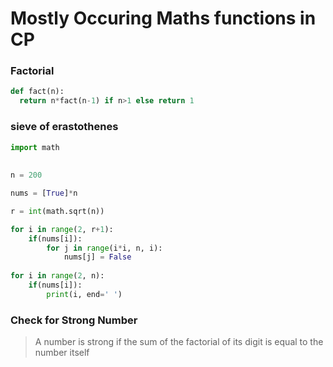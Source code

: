 # Mostly Occuring Maths functions in CP


### Factorial
```python
def fact(n):
  return n*fact(n-1) if n>1 else return 1
```

### sieve of erastothenes

```python
import math
 
 
n = 200

nums = [True]*n

r = int(math.sqrt(n))

for i in range(2, r+1):
    if(nums[i]):
        for j in range(i*i, n, i):
            nums[j] = False
            
for i in range(2, n):
    if(nums[i]):
        print(i, end=' ')
```

### Check for Strong Number
>A number is strong if the sum of the factorial of its digit is equal to the number itself


